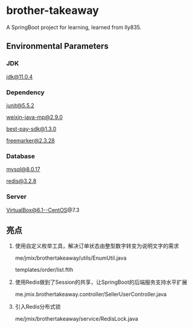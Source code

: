 # brother-takeaway
A SpringBoot project for learning, learned from lly835.

## Environmental Parameters

### JDK

jdk@11.0.4

### Dependency

junit@5.5.2

weixin-java-mp@2.9.0

best-pay-sdk@1.3.0

freemarker@2.3.28

### Database

mysql@8.0.17

redis@3.2.8

### Server

VirtualBox@6.1--CentOS@7.3

## 亮点

1. 使用自定义枚举工具，解决订单状态由整型数字转变为说明文字的需求

   me/jmix/brothertakeaway/utils/EnumUtil.java

   templates/order/list.ftlh

2. 使用Redis做到了Session的共享，让SpringBoot的后端服务支持水平扩展

   me.jmix.brothertakeaway.controller/SellerUserController.java

3. 引入Redis分布式锁

   me/jmix/brothertakeaway/service/RedisLock.java
